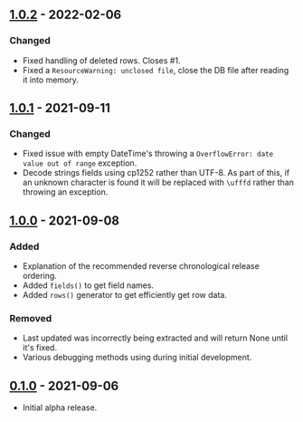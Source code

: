 ## [1.0.2] - 2022-02-06
### Changed
- Fixed handling of deleted rows. Closes #1.
- Fixed a `ResourceWarning: unclosed file`, close the DB file after reading it into memory.

## [1.0.1] - 2021-09-11
### Changed
- Fixed issue with empty DateTime's throwing a `OverflowError: date value out of range` exception.
- Decode strings fields using cp1252 rather than UTF-8. As part of this, if an unknown character is found it will be replaced with `\ufffd` rather than throwing an exception.

## [1.0.0] - 2021-09-08
### Added
- Explanation of the recommended reverse chronological release ordering.
- Added `fields()` to get field names.
- Added `rows()` generator to get efficiently get row data.

### Removed
- Last updated was incorrectly being extracted and will return None until it's fixed.
- Various debugging methods using during initial development.

## [0.1.0] - 2021-09-06
- Initial alpha release.

[Unreleased]: https://github.com/linville/pydbisam/compare/v1.0.2...HEAD
[1.0.2]: https://github.com/linville/pydbisam/compare/v1.0.0...v1.0.2
[1.0.1]: https://github.com/linville/pydbisam/compare/v1.0.0...v1.0.1
[1.0.0]: https://github.com/linville/pydbisam/compare/v0.1.0...v1.0.0
[0.1.0]: https://github.com/linville/pydbisam/releases/tag/v0.1.0
